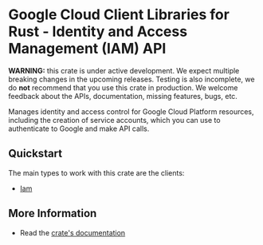 # Google Cloud Client Libraries for Rust - Identity and Access Management (IAM) API

<!-- Code generated by sidekick. DO NOT EDIT. -->

**WARNING:** this crate is under active development. We expect multiple breaking
changes in the upcoming releases. Testing is also incomplete, we do **not**
recommend that you use this crate in production. We welcome feedback about the
APIs, documentation, missing features, bugs, etc.

Manages identity and access control for Google Cloud Platform resources,
including the creation of service accounts, which you can use to
authenticate to Google and make API calls.

## Quickstart

The main types to work with this crate are the clients:

* [Iam](https://docs.rs/google-cloud-iam-admin-v1/latest/google_cloud_iam_admin_v1/client/struct.Iam.html)

## More Information

* Read the [crate's documentation](https://docs.rs/google-cloud-iam-admin-v1/latest/google-cloud-iam-admin-v1)
